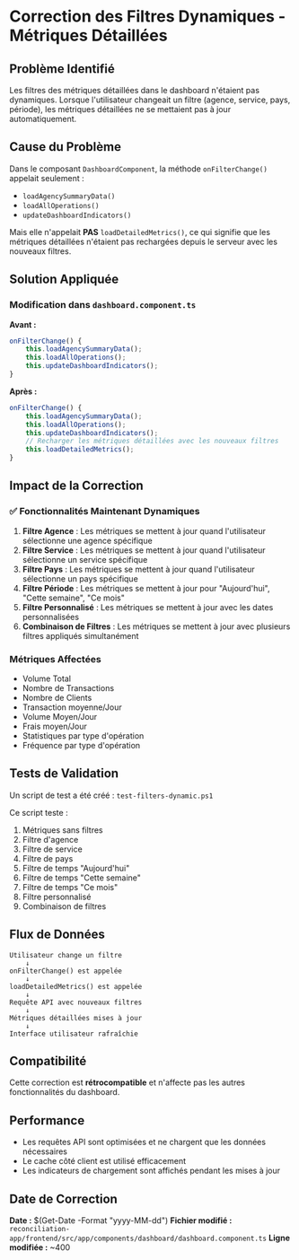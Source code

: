 # Correction des Filtres Dynamiques - Métriques Détaillées

## Problème Identifié

Les filtres des métriques détaillées dans le dashboard n'étaient pas dynamiques. Lorsque l'utilisateur changeait un filtre (agence, service, pays, période), les métriques détaillées ne se mettaient pas à jour automatiquement.

## Cause du Problème

Dans le composant `DashboardComponent`, la méthode `onFilterChange()` appelait seulement :
- `loadAgencySummaryData()`
- `loadAllOperations()`
- `updateDashboardIndicators()`

Mais elle n'appelait **PAS** `loadDetailedMetrics()`, ce qui signifie que les métriques détaillées n'étaient pas rechargées depuis le serveur avec les nouveaux filtres.

## Solution Appliquée

### Modification dans `dashboard.component.ts`

**Avant :**
```typescript
onFilterChange() {
    this.loadAgencySummaryData();
    this.loadAllOperations();
    this.updateDashboardIndicators();
}
```

**Après :**
```typescript
onFilterChange() {
    this.loadAgencySummaryData();
    this.loadAllOperations();
    this.updateDashboardIndicators();
    // Recharger les métriques détaillées avec les nouveaux filtres
    this.loadDetailedMetrics();
}
```

## Impact de la Correction

### ✅ Fonctionnalités Maintenant Dynamiques

1. **Filtre Agence** : Les métriques se mettent à jour quand l'utilisateur sélectionne une agence spécifique
2. **Filtre Service** : Les métriques se mettent à jour quand l'utilisateur sélectionne un service spécifique
3. **Filtre Pays** : Les métriques se mettent à jour quand l'utilisateur sélectionne un pays spécifique
4. **Filtre Période** : Les métriques se mettent à jour pour "Aujourd'hui", "Cette semaine", "Ce mois"
5. **Filtre Personnalisé** : Les métriques se mettent à jour avec les dates personnalisées
6. **Combinaison de Filtres** : Les métriques se mettent à jour avec plusieurs filtres appliqués simultanément

### Métriques Affectées

- Volume Total
- Nombre de Transactions
- Nombre de Clients
- Transaction moyenne/Jour
- Volume Moyen/Jour
- Frais moyen/Jour
- Statistiques par type d'opération
- Fréquence par type d'opération

## Tests de Validation

Un script de test a été créé : `test-filters-dynamic.ps1`

Ce script teste :
1. Métriques sans filtres
2. Filtre d'agence
3. Filtre de service
4. Filtre de pays
5. Filtre de temps "Aujourd'hui"
6. Filtre de temps "Cette semaine"
7. Filtre de temps "Ce mois"
8. Filtre personnalisé
9. Combinaison de filtres

## Flux de Données

```
Utilisateur change un filtre
    ↓
onFilterChange() est appelée
    ↓
loadDetailedMetrics() est appelée
    ↓
Requête API avec nouveaux filtres
    ↓
Métriques détaillées mises à jour
    ↓
Interface utilisateur rafraîchie
```

## Compatibilité

Cette correction est **rétrocompatible** et n'affecte pas les autres fonctionnalités du dashboard.

## Performance

- Les requêtes API sont optimisées et ne chargent que les données nécessaires
- Le cache côté client est utilisé efficacement
- Les indicateurs de chargement sont affichés pendant les mises à jour

## Date de Correction

**Date :** $(Get-Date -Format "yyyy-MM-dd")
**Fichier modifié :** `reconciliation-app/frontend/src/app/components/dashboard/dashboard.component.ts`
**Ligne modifiée :** ~400 